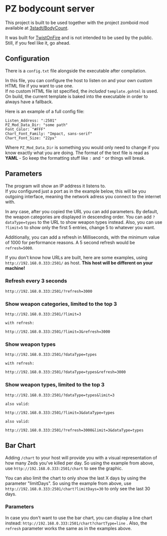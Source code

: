 # PZ bodycount server

This project is built to be used together with the project zomboid mod available at
[3stadt/BodyCount](https://github.com/3stadt/BodyCount).

It was built for [TwistOnFire](https://www.twitch.tv/twistonfire) and is not intended to be used by the public. Still,
if you feel like it, go ahead.

## Configuration

There is a `config.txt` file alongside the executable after compilation.

In this file, you can configure the host to listen on and your own custom HTML file if you want to use one.   
If no custom HTML file ist specified, the *included* `template.gohtml` is used. On build, the current template is baked
into the executable in order to always have a fallback.

Here is an example of a full config file:

```
Listen_Address: ":2501"
PZ_Mod_Data_Dir: "some path"
Font_Color: "#FFF"
Chart_Font_Family: "Impact, sans-serif"
Chart_Font_Size: "22px"
```

Where `PZ_Mod_Data_Dir` is something you would only need to change if you know exactly what you are doing.
The format of the text file is read as **YAML** - So keep the formatting stuff like `:` and `"` or things will break.

## Parameters

The program will show an IP address it listens to.   
If you configured just a port as in the example below, this will be you outgoing interface, meaning the network adress
you connect to the internet with.

In any case, after you copied the URL you can add parameters. By default, the weapon categories are displayed in
descending order.
You can add `?dataType=types` to the URL to show weapon types instead. Also, you can use `?limit=5` to show only the
first 5 entries, change 5 to whatever you want.

Additionally, you can add a refresh in Milliseconds, with the minimum value of 1000 for performance reasons. A 5 second refresh would be `refresh=5000`.  

If you don't know how URLs are built, here are some examples, using `http://192.168.0.333:2501/` as host. **This host
will be different on your machine!**

### Refresh every 3 seconds

```
http://192.168.0.333:2501/?refresh=3000
```

### Show weapon categories, limited to the top 3

```
http://192.168.0.333:2501/?limit=3

with refresh:

http://192.168.0.333:2501/?limit=3&refresh=3000
```

### Show weapon types

```
http://192.168.0.333:2501/?dataType=types

with refresh:

http://192.168.0.333:2501/?dataType=types&refresh=3000
```

### Show weapon types, limited to the top 3

```
http://192.168.0.333:2501/?dataType=types&limit=3

also valid:

http://192.168.0.333:2501/?limit=3&dataType=types

also valid:

http://192.168.0.333:2501/?refresh=3000&limit=3&dataType=types
```

## Bar Chart

Adding `/chart` to your host will provide you with a visual representation of how many Zeds you've killed per day.
So using the example from above, use `http://192.168.0.333:2501/chart` to see the graphic.

You can also limit the chart to only show the last X days by using the parameter "limitDays".
So using the example from above, use `http://192.168.0.333:2501/chart?limitDays=30` to only see the last 30 days.

### Parameters

In case you don't want to use the bar chart, you can display a line chart instead: `http://192.168.0.333:2501/chart?chartType=line` .
Also, the `refresh` parameter works the same as in the examples above. 
